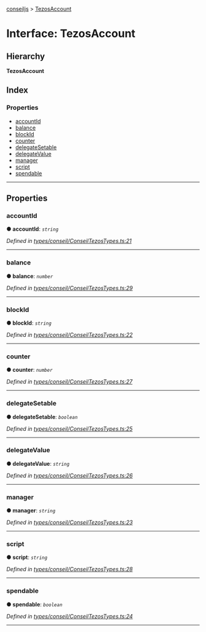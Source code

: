 [conseiljs](../README.md) > [TezosAccount](../interfaces/tezosaccount.md)

# Interface: TezosAccount

## Hierarchy

**TezosAccount**

## Index

### Properties

* [accountId](tezosaccount.md#accountid)
* [balance](tezosaccount.md#balance)
* [blockId](tezosaccount.md#blockid)
* [counter](tezosaccount.md#counter)
* [delegateSetable](tezosaccount.md#delegatesetable)
* [delegateValue](tezosaccount.md#delegatevalue)
* [manager](tezosaccount.md#manager)
* [script](tezosaccount.md#script)
* [spendable](tezosaccount.md#spendable)

---

## Properties

<a id="accountid"></a>

###  accountId

**● accountId**: *`string`*

*Defined in [types/conseil/ConseilTezosTypes.ts:21](https://github.com/Cryptonomic/ConseilJS/blob/b4f6349/src/types/conseil/ConseilTezosTypes.ts#L21)*

___
<a id="balance"></a>

###  balance

**● balance**: *`number`*

*Defined in [types/conseil/ConseilTezosTypes.ts:29](https://github.com/Cryptonomic/ConseilJS/blob/b4f6349/src/types/conseil/ConseilTezosTypes.ts#L29)*

___
<a id="blockid"></a>

###  blockId

**● blockId**: *`string`*

*Defined in [types/conseil/ConseilTezosTypes.ts:22](https://github.com/Cryptonomic/ConseilJS/blob/b4f6349/src/types/conseil/ConseilTezosTypes.ts#L22)*

___
<a id="counter"></a>

###  counter

**● counter**: *`number`*

*Defined in [types/conseil/ConseilTezosTypes.ts:27](https://github.com/Cryptonomic/ConseilJS/blob/b4f6349/src/types/conseil/ConseilTezosTypes.ts#L27)*

___
<a id="delegatesetable"></a>

###  delegateSetable

**● delegateSetable**: *`boolean`*

*Defined in [types/conseil/ConseilTezosTypes.ts:25](https://github.com/Cryptonomic/ConseilJS/blob/b4f6349/src/types/conseil/ConseilTezosTypes.ts#L25)*

___
<a id="delegatevalue"></a>

###  delegateValue

**● delegateValue**: *`string`*

*Defined in [types/conseil/ConseilTezosTypes.ts:26](https://github.com/Cryptonomic/ConseilJS/blob/b4f6349/src/types/conseil/ConseilTezosTypes.ts#L26)*

___
<a id="manager"></a>

###  manager

**● manager**: *`string`*

*Defined in [types/conseil/ConseilTezosTypes.ts:23](https://github.com/Cryptonomic/ConseilJS/blob/b4f6349/src/types/conseil/ConseilTezosTypes.ts#L23)*

___
<a id="script"></a>

###  script

**● script**: *`string`*

*Defined in [types/conseil/ConseilTezosTypes.ts:28](https://github.com/Cryptonomic/ConseilJS/blob/b4f6349/src/types/conseil/ConseilTezosTypes.ts#L28)*

___
<a id="spendable"></a>

###  spendable

**● spendable**: *`boolean`*

*Defined in [types/conseil/ConseilTezosTypes.ts:24](https://github.com/Cryptonomic/ConseilJS/blob/b4f6349/src/types/conseil/ConseilTezosTypes.ts#L24)*

___


